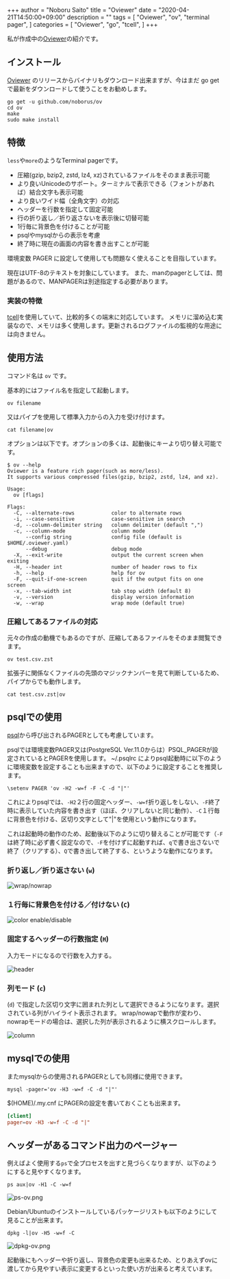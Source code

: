 +++
author = "Noboru Saito"
title = "Oviewer"
date = "2020-04-21T14:50:00+09:00"
description = ""
tags = [
    "Oviewer",
    "ov",
    "terminal pager",
]
categories = [
    "Oviewer",
    "go",
    "tcell",
]
+++

私が作成中の[Oviewer](https://github.com/noborus/ov)の紹介です。

## インストール

[Oviewer](https://github.com/noborus/ov) のリリースからバイナリもダウンロード出来ますが、今はまだ go getで最新をダウンロードして使うことをお勧めします。

```console
go get -u github.com/noborus/ov
cd ov
make
sudo make install
```

## 特徴

`less`や`more`のようなTerminal pagerです。

* 圧縮(gzip, bzip2, zstd, lz4, xz)されているファイルをそのまま表示可能
* より良いUnicodeのサポート。ターミナルで表示できる（フォントがあれば）結合文字も表示可能
* より良いワイド幅（全角文字）の対応
* ヘッダーを行数を指定して固定可能
* 行の折り返し／折り返さないを表示後に切替可能
* 1行毎に背景色を付けることが可能
* psqlやmysqlからの表示を考慮
* 終了時に現在の画面の内容を書き出すことが可能

環境変数 PAGER に設定して使用しても問題なく使えることを目指しています。

現在はUTF-8のテキストを対象にしています。
また、manのpagerとしては、問題があるので、MANPAGERは別途指定する必要があります。

### 実装の特徴

[tcell](https://github.com/gdamore/tcell)を使用していて、比較的多くの端末に対応しています。
メモリに溜め込む実装なので、メモリは多く使用します。更新されるログファイルの監視的な用途には向きません。

## 使用方法

コマンド名は `ov` です。

基本的にはファイル名を指定して起動します。

```console
ov filename
```

又はパイプを使用して標準入力からの入力を受け付けます。

```console
cat filename|ov
```

オプションは以下です。オプションの多くは、起動後にキーより切り替え可能です。

```console
$ ov --help
Oviewer is a feature rich pager(such as more/less).
It supports various compressed files(gzip, bzip2, zstd, lz4, and xz).

Usage:
  ov [flags]

Flags:
  -C, --alternate-rows            color to alternate rows
  -i, --case-sensitive            case-sensitive in search
  -d, --column-delimiter string   column delimiter (default ",")
  -c, --column-mode               column mode
      --config string             config file (default is $HOME/.oviewer.yaml)
      --debug                     debug mode
  -X, --exit-write                output the current screen when exiting
  -H, --header int                number of header rows to fix
  -h, --help                      help for ov
  -F, --quit-if-one-screen        quit if the output fits on one screen
  -x, --tab-width int             tab stop width (default 8)
  -v, --version                   display version information
  -w, --wrap                      wrap mode (default true)
```

### 圧縮してあるファイルの対応

元々の作成の動機でもあるのですが、圧縮してあるファイルをそのまま閲覧できます。

```console
ov test.csv.zst
```

拡張子に関係なくファイルの先頭のマジックナンバーを見て判断しているため、パイプからでも動作します。

```console
cat test.csv.zst|ov
```

## psqlでの使用

[psql](https://www.postgresql.jp/document/current/html/app-psql.html)から呼び出されるPAGERとしても考慮しています。

psqlでは環境変数PAGER又は(PostgreSQL Ver.11.0からは）PSQL_PAGERが設定されているとPAGERを使用します。
~/.psqlrc によりpsql起動時に以下のように環境変数を設定することも出来ますので、以下のように設定することを推奨します。

```.psqlrc
\setenv PAGER 'ov -H2 -w=f -F -C -d "|"'
```

これによりpsqlでは、`-H2`２行の固定ヘッダー、`-w=f`折り返しをしない、`-F`終了時に表示していた内容を書き出す（ほぼ、クリアしないと同じ動作）、`-C`１行毎に背景色を付ける、区切り文字として"|"を使用という動作になります。

これは起動時の動作のため、起動後以下のように切り替えることが可能です（`-F` は終了時に必ず書く設定なので、`-F`を付けずに起動すれば、`q`で書き出さないで終了（クリアする）、`Q`で書き出して終了する、というような動作になります。

### 折り返し／折り返さない (`w`)

![wrap/nowrap](https://raw.githubusercontent.com/noborus/ov/master/docs/ov-wrap.gif)

### １行毎に背景色を付ける／付けない (`C`)

![color enable/disable](https://raw.githubusercontent.com/noborus/ov/master/docs/ov-color.gif)

### 固定するヘッダーの行数指定 (`H`)

入力モードになるので行数を入力する。

![header](https://raw.githubusercontent.com/noborus/ov/master/docs/ov-header.gif)

### 列モード (`c`)

(`d`) で指定した区切り文字に囲まれた列として選択できるようになります。選択されている列がハイライト表示されます。
wrap/nowapで動作が変わり、nowrapモードの場合は、選択した列が表示されるように横スクロールします。

![column](https://raw.githubusercontent.com/noborus/ov/master/docs/ov-column.gif)

## mysqlでの使用

またmysqlからの使用されるPAGERとしても同様に使用できます。

```console
mysql -pager='ov -H3 -w=f -C -d "|"'
```

$(HOME)/.my.cnf にPAGERの設定を書いておくことも出来ます。

```$(HOME)/.my.cnf
[client]
pager=ov -H3 -w=f -C -d "|"
```

## ヘッダーがあるコマンド出力のページャー

例えばよく使用する`ps`で全プロセスを出すと見づらくなりますが、以下のようにすると見やすくなります。

```console
ps aux|ov -H1 -C -w=f
```

![ps-ov.png](../ps-ov.png)

Debian/Ubuntuのインストールしているパッケージリストも以下のようにして見ることが出来ます。

```console
dpkg -l|ov -H5 -w=f -C
```

![dpkg-ov.png](../dpkg-ov.png)

起動後にもヘッダーや折り返し、背景色の変更も出来るため、とりあえずovに渡してから見やすい表示に変更するといった使い方が出来ると考えています。